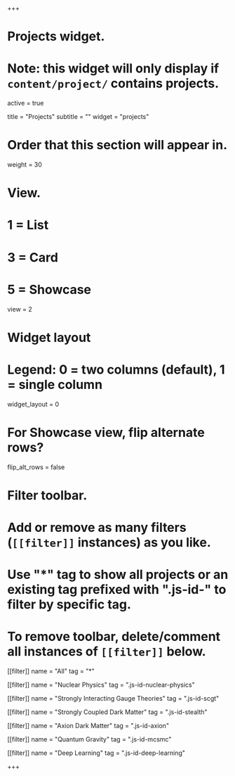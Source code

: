 +++
# Projects widget.
# Note: this widget will only display if `content/project/` contains projects.
active = true

title = "Projects"
subtitle = ""
widget = "projects"

# Order that this section will appear in.
weight = 30

# View.
#   1 = List
#   3 = Card
#   5 = Showcase
view = 2

# Widget layout
# Legend: 0 = two columns (default), 1 = single column
widget_layout = 0

# For Showcase view, flip alternate rows?
flip_alt_rows = false

# Filter toolbar.
# Add or remove as many filters (`[[filter]]` instances) as you like.
# Use "*" tag to show all projects or an existing tag prefixed with ".js-id-" to filter by specific tag.
# To remove toolbar, delete/comment all instances of `[[filter]]` below.
[[filter]]
  name = "All"
  tag = "*"

[[filter]]
  name = "Nuclear Physics"
  tag = ".js-id-nuclear-physics"

[[filter]]
  name = "Strongly Interacting Gauge Theories"
  tag = ".js-id-scgt"

[[filter]]
  name = "Strongly Coupled Dark Matter"
  tag = ".js-id-stealth"

[[filter]]
  name = "Axion Dark Matter"
  tag = ".js-id-axion"

[[filter]]
  name = "Quantum Gravity"
  tag = ".js-id-mcsmc"

[[filter]]
  name = "Deep Learning"
  tag = ".js-id-deep-learning"

+++
